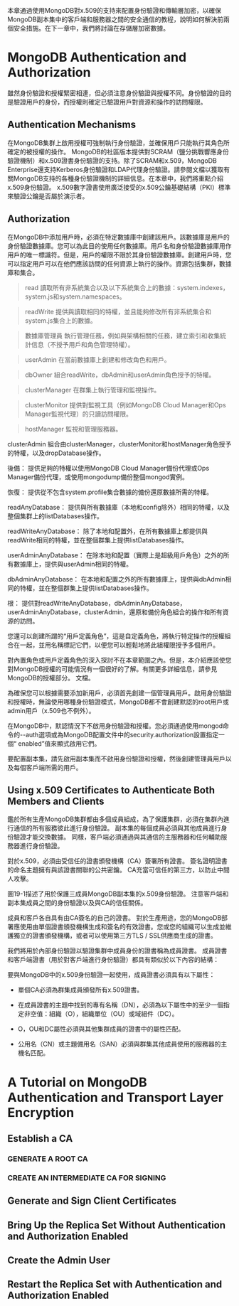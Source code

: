 本章通過使用MongoDB對x.509的支持來配置身份驗證和傳輸層加密，以確保MongoDB副本集中的客戶端和服務器之間的安全通信的教程，說明如何解決前兩個安全措施。在下一章中，我們將討論在存儲層加密數據。

# MongoDB Authentication and Authorization

雖然身份驗證和授權緊密相連，但必須注意身份驗證與授權不同。身份驗證的目的是驗證用戶的身份，而授權則確定已驗證用戶對資源和操作的訪問權限。

## Authentication Mechanisms

在MongoDB集群上啟用授權可強制執行身份驗證，並確保用戶只能執行其角色所確定的被授權的操作。 MongoDB的社區版本提供對SCRAM（鹽分挑戰響應身份驗證機制）和x.509證書身份驗證的支持。除了SCRAM和x.509，MongoDB Enterprise還支持Kerberos身份驗證和LDAP代理身份驗證。請參閱文檔以獲取有關MongoDB支持的各種身份驗證機制的詳細信息。在本章中，我們將重點介紹x.509身份驗證。 x.509數字證書使用廣泛接受的x.509公鑰基礎結構（PKI）標準來驗證公鑰是否屬於演示者。

## Authorization

在MongoDB中添加用戶時，必須在特定數據庫中創建該用戶。該數據庫是用戶的身份驗證數據庫。您可以為此目的使用任何數據庫。用戶名和身份驗證數據庫用作用戶的唯一標識符。但是，用戶的權限不限於其身份驗證數據庫。創建用戶時，您可以指定用戶可以在他們應該訪問的任何資源上執行的操作。資源包括集群，數據庫和集合。

> read
讀取所有非系統集合以及以下系統集合上的數據：system.indexes，system.js和system.namespaces。

> readWrite
提供與讀取相同的特權，並且能夠修改所有非系統集合和system.js集合上的數據。

>數據庫管理員
執行管理任務，例如與架構相關的任務，建立索引和收集統計信息（不授予用戶和角色管理特權）。

> userAdmin
在當前數據庫上創建和修改角色和用戶。

> dbOwner
組合readWrite，dbAdmin和userAdmin角色授予的特權。

> clusterManager
在群集上執行管理和監視操作。

> clusterMonitor
提供對監視工具（例如MongoDB Cloud Manager和Ops Manager監視代理）的只讀訪問權限。

>hostManager
監視和管理服務器。

clusterAdmin
組合由clusterManager，clusterMonitor和hostManager角色授予的特權，以及dropDatabase操作。

後備：
提供足夠的特權以使用MongoDB Cloud Manager備份代理或Ops Manager備份代理，或使用mongodump備份整個mongod實例。

恢復：
提供從不包含system.profile集合數據的備份還原數據所需的特權。

readAnyDatabase：
提供與所有數據庫（本地和config除外）相同的特權，以及整個集群上的listDatabases操作。

readWriteAnyDatabase：
除了本地和配置外，在所有數據庫上都提供與readWrite相同的特權，並在整個群集上提供listDatabases操作。

userAdminAnyDatabase：
在除本地和配置（實際上是超級用戶角色）之外的所有數據庫上，提供與userAdmin相同的特權。

dbAdminAnyDatabase：
在本地和配置之外的所有數據庫上，提供與dbAdmin相同的特權，並在整個群集上提供listDatabases操作。

根：
提供對readWriteAnyDatabase，dbAdminAnyDatabase，userAdminAnyDatabase，clusterAdmin，還原和備份角色組合的操作和所有資源的訪問。

您還可以創建所謂的“用戶定義角色”，這是自定義角色，將執行特定操作的授權組合在一起，並用名稱標記它們，以便您可以輕鬆地將此組權限授予多個用戶。

對內置角色或用戶定義角色的深入探討不在本章範圍之內。但是，本介紹應該使您對MongoDB授權的可能情況有一個很好的了解。有關更多詳細信息，請參見MongoDB的授權部分。
文檔。

為確保您可以根據需要添加新用戶，必須首先創建一個管理員用戶。啟用身份驗證和授權時，無論使用哪種身份驗證模式，MongoDB都不會創建默認的root用戶或admin用戶（x.509也不例外）。

在MongoDB中，默認情況下不啟用身份驗證和授權。您必須通過使用mongod命令的--auth選項或為MongoDB配置文件中的security.authorization設置指定一個“ enabled”值來顯式啟用它們。

要配置副本集，請先啟用副本集而不啟用身份驗證和授權，然後創建管理員用戶以及每個客戶端所需的用戶。

## Using x.509 Certificates to Authenticate Both Members and Clients

鑑於所有生產MongoDB集群都由多個成員組成，為了保護集群，必須在集群內進行通信的所有服務彼此進行身份驗證。 副本集的每個成員必須與其他成員進行身份驗證才能交換數據。 同樣，客戶端必須通過與其通信的主服務器和任何輔助服務器進行身份驗證。

對於x.509，必須由受信任的證書頒發機構（CA）簽署所有證書。 簽名證明證書的命名主題擁有與該證書關聯的公共密鑰。 CA充當可信任的第三方，以防止中間人攻擊。 

圖19-1描述了用於保護三成員MongoDB副本集的x.509身份驗證。 注意客戶端和副本集成員之間的身份驗證以及與CA的信任關係。

成員和客戶各自具有由CA簽名的自己的證書。 對於生產用途，您的MongoDB部署應使用由單個證書頒發機構生成和簽名的有效證書。您或您的組織可以生成並維護獨立的證書頒發機構，或者可以使用第三方TLS / SSL供應商生成的證書。

我們將用於內部身份驗證以驗證集群中成員身份的證書稱為成員證書。 成員證書和客戶端證書（用於對客戶端進行身份驗證）都具有類似於以下內容的結構：

要與MongoDB中的x.509身份驗證一起使用，成員證書必須具有以下屬性：

* 單個CA必須為群集成員頒發所有x.509證書。

* 在成員證書的主題中找到的專有名稱（DN），必須為以下屬性中的至少一個指定非空值：組織（O），組織單位（OU）或域組件（DC）。

* O，OU和DC屬性必須與其他集群成員的證書中的屬性匹配。

* 公用名（CN）或主題備用名（SAN）必須與群集其他成員使用的服務器的主機名匹配。

# A Tutorial on MongoDB Authentication and Transport Layer Encryption



## Establish a CA


### GENERATE A ROOT CA



### CREATE AN INTERMEDIATE CA FOR SIGNING



## Generate and Sign Client Certificates



## Bring Up the Replica Set Without Authentication and Authorization Enabled



## Create the Admin User



## Restart the Replica Set with Authentication and Authorization Enabled

